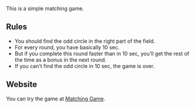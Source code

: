 This is a simple matching game. 

## Rules

- You should find the odd circle in the right part of the field.
- For every round, you have basically 10 sec. 
- But if you complete this round faster than in 10 sec, you'll get the rest of the time as a bonus in the next round.
- If you can't find the odd circle in 10 sec, the game is over.

## Website

You can try the game at [Matching Game](https://bitbucket.org/olomonos/matching-game).